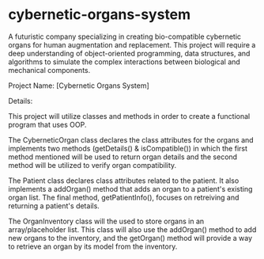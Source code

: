 # cybernetic-organs-system
A futuristic company specializing in creating bio-compatible cybernetic organs for human augmentation and replacement. This project will require a deep understanding of object-oriented programming, data structures, and algorithms to simulate the complex interactions between biological and mechanical components.

Project Name: [Cybernetic Organs System]

Details:

This project will utilize classes and methods in order to create a functional program that uses OOP.

The CyberneticOrgan class declares the class attributes for the organs and implements two methods (getDetails() & isCompatible()) in which the first method 
mentioned will be used to return organ details and the second method will be utilized to verify organ compatibility.

The Patient class declares class attributes related to the patient. It also implements a addOrgan() method that adds an organ to a patient's existing 
organ list. The final method, getPatientInfo(), focuses on retreiving and returning a patient's details. 

The OrganInventory class will the used to store organs in an array/placeholder list. This class will also use the addOrgan() method to add new organs to the 
inventory, and the getOrgan() method will provide a way to retrieve an organ by its model from the inventory.

